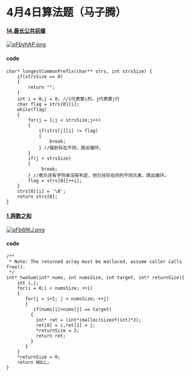 # 4月4日算法题（马子腾）

#### [14.最长公共前缀](https://leetcode.cn/problems/longest-common-prefix/description/)

[![pFbyhAP.png](https://s21.ax1x.com/2024/04/04/pFbyhAP.png)](https://imgse.com/i/pFbyhAP)

#### code
```
char* longestCommonPrefix(char** strs, int strsSize) {
    if(strsSize == 0)
    {
        return "";
    }                
    int i = 0,j = 0; //i代表第i列，j代表第j行
    char flag = strs[0][i];
    while(flag)
    {
        for(j = 1;j < strsSize;j++)
        {
            if(strs[j][i] != flag)
            { 
                break;
            } //碰到存在不同，跳出循环。
        }
        if(j < strsSize)
        {
             break; 
        } //表示还有字符串没有判定，但已经存在同列不同元素，跳出循环。
        flag = strs[0][++i];
    }
    strs[0][i] = '\0';
    return strs[0];
}   
```

#### [1.两数之和](https://leetcode.cn/problems/two-sum/)

[![pFb6fKJ.png](https://s21.ax1x.com/2024/04/04/pFb6fKJ.png)](https://imgse.com/i/pFb6fKJ)

#### code
```
/**
 * Note: The returned array must be malloced, assume caller calls free().
 */
int* twoSum(int* nums, int numsSize, int target, int* returnSize){
    int i,j;
    for(i = 0;i < numsSize; ++i)
    {
       for(j = i+1; j < numsSize; ++j)
       {
          if(nums[i]+nums[j] == target)
         {
           int* ret = (int*)malloc(sizeof(int)*2);
           ret[0] = i,ret[1] = j;
           *returnSize = 2;
           return ret;
         }
       }
    }
    *returnSize = 0;
    return NULL;
}
```
